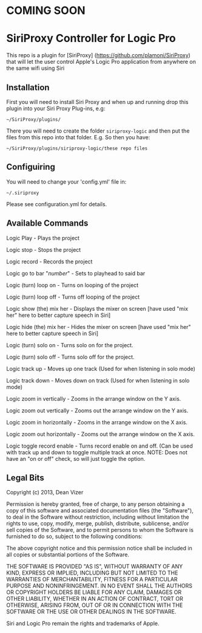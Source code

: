 COMING SOON
===========

SiriProxy Controller for Logic Pro 
==================================

This repo is a plugin for [SiriProxy] (https://github.com/plamoni/SiriProxy) that will let the user control Apple's Logic Pro application from anywhere on the same wifi using Siri

Installation
------------

First you will need to install Siri Proxy and when up and running drop this plugin into your Siri Proxy Plug-ins, e.g:

`~/SiriProxy/plugins/`

There you will need to create the folder `siriproxy-logic` and then put the files from this repo into that folder. E.g. So then you have:

`~/SiriProxy/plugins/siriproxy-logic/these repo files`


Configuiring
------------

You will need to change your 'config.yml' file in:

`~/.siriproxy`

Please see configuration.yml for details.

Available Commands
------------------

Logic Play - Plays the project

Logic stop - Stops the project

Logic record - Records the project

Logic go to bar "*number*" - Sets to playhead to said bar

Logic (turn) loop on - Turns on looping of the project

Logic (turn) loop off - Turns off looping of the project

Logic show (the) mix her - Displays the mixer on screen [have used "mix her" here to better capture speech in Siri]

Logic hide (the) mix her - Hides the mixer on screen [have used "mix her" here to better capture speech in Siri]

Logic (turn) solo on - Turns solo on for the project.

Logic (turn) solo off - Turns solo off for the project.

Logic track up - Moves up one track (Used for when listening in solo mode)

Logic track down - Moves down on track (Used for when listening in solo mode)

Logic zoom in vertically - Zooms in the arrange window on the Y axis.

Logic zoom out vertically - Zooms out the arrange window on the Y axis.

Logic zoom in horizontally - Zooms in the arrange window on the X axis.

Logic zoom out horizontally - Zooms out the arrange window on the X axis.

Logic toggle record enable - Turns record enable on and off. (Can be used with track up and down to toggle multiple track at once.  NOTE: Does not have an "on or off" check, so will just toggle the option.

Legal Bits
----------

Copyright (c) 2013, Dean Vizer

Permission is hereby granted, free of charge, to any person obtaining a copy of this software and associated documentation files (the "Software"), to deal in the Software without restriction, including without limitation the rights to use, copy, modify, merge, publish, distribute, sublicense, and/or sell copies of the Software, and to permit persons to whom the Software is furnished to do so, subject to the following conditions:

The above copyright notice and this permission notice shall be included in all copies or substantial portions of the Software.

THE SOFTWARE IS PROVIDED "AS IS", WITHOUT WARRANTY OF ANY KIND, EXPRESS OR IMPLIED, INCLUDING BUT NOT LIMITED TO THE WARRANTIES OF MERCHANTABILITY, FITNESS FOR A PARTICULAR PURPOSE AND NONINFRINGEMENT. IN NO EVENT SHALL THE AUTHORS OR COPYRIGHT HOLDERS BE LIABLE FOR ANY CLAIM, DAMAGES OR OTHER LIABILITY, WHETHER IN AN ACTION OF CONTRACT, TORT OR OTHERWISE, ARISING FROM, OUT OF OR IN CONNECTION WITH THE SOFTWARE OR THE USE OR OTHER DEALINGS IN THE SOFTWARE.

Siri and Logic Pro remain the rights and trademarks of Apple.
